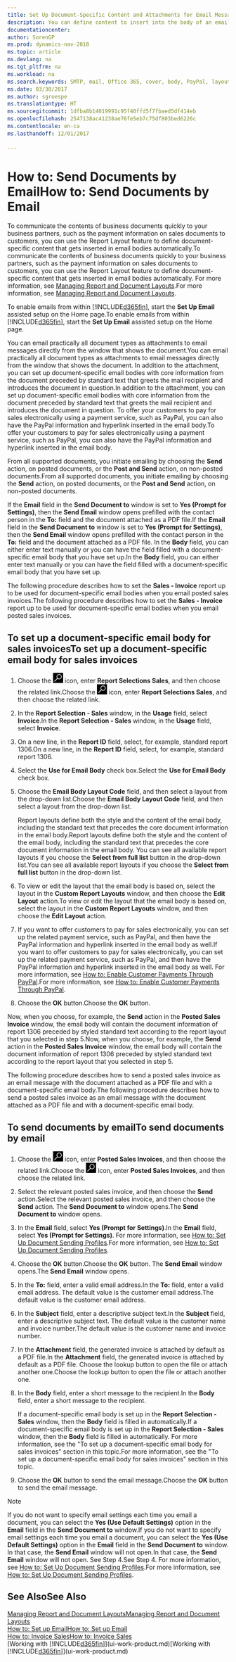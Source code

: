 ```yaml
---
title: Set Up Document-Specific Content and Attachments for Email Messages
description: You can define content to insert into the body of an email message, for example, a PayPal link. You can also attach documents to email messages.
documentationcenter: 
author: SorenGP
ms.prod: dynamics-nav-2018
ms.topic: article
ms.devlang: na
ms.tgt_pltfrm: na
ms.workload: na
ms.search.keywords: SMTP, mail, Office 365, cover, body, PayPal, layout
ms.date: 03/30/2017
ms.author: sgroespe
ms.translationtype: HT
ms.sourcegitcommit: 1dfba8b14019991c95f40ffd5f7fbaed5df414eb
ms.openlocfilehash: 2547138ac41238ae76fe5eb7c75df803bed6226c
ms.contentlocale: en-ca
ms.lasthandoff: 12/01/2017

---
```

# <a name="how-to-send-documents-by-email"></a><span data-ttu-id="e80cd-104">How to: Send Documents by Email</span><span class="sxs-lookup"><span data-stu-id="e80cd-104">How to: Send Documents by Email</span></span>
<span data-ttu-id="e80cd-105">To communicate the contents of business documents quickly to your business partners, such as the payment information on sales documents to customers, you can use the Report Layout feature to define document-specific content that gets inserted in email bodies automatically.</span><span class="sxs-lookup"><span data-stu-id="e80cd-105">To communicate the contents of business documents quickly to your business partners, such as the payment information on sales documents to customers, you can use the Report Layout feature to define document-specific content that gets inserted in email bodies automatically.</span></span> <span data-ttu-id="e80cd-106">For more information, see [Managing Report and Document Layouts](ui-manage-report-layouts.md).</span><span class="sxs-lookup"><span data-stu-id="e80cd-106">For more information, see [Managing Report and Document Layouts](ui-manage-report-layouts.md).</span></span>

<span data-ttu-id="e80cd-107">To enable emails from within [!INCLUDE[d365fin](includes/d365fin_md.md)], start the **Set Up Email** assisted setup on the Home page.</span><span class="sxs-lookup"><span data-stu-id="e80cd-107">To enable emails from within [!INCLUDE[d365fin](includes/d365fin_md.md)], start the **Set Up Email** assisted setup on the Home page.</span></span>

<span data-ttu-id="e80cd-108">You can email practically all document types as attachments to email messages directly from the window that shows the document.</span><span class="sxs-lookup"><span data-stu-id="e80cd-108">You can email practically all document types as attachments to email messages directly from the window that shows the document.</span></span> <span data-ttu-id="e80cd-109">In addition to the attachment, you can set up document-specific email bodies with core information from the document preceded by standard text that greets the mail recipient and introduces the document in question.</span><span class="sxs-lookup"><span data-stu-id="e80cd-109">In addition to the attachment, you can set up document-specific email bodies with core information from the document preceded by standard text that greets the mail recipient and introduces the document in question.</span></span> <span data-ttu-id="e80cd-110">To offer your customers to pay for sales electronically using a payment service, such as PayPal, you can also have the PayPal information and hyperlink inserted in the email body.</span><span class="sxs-lookup"><span data-stu-id="e80cd-110">To offer your customers to pay for sales electronically using a payment service, such as PayPal, you can also have the PayPal information and hyperlink inserted in the email body.</span></span>

<span data-ttu-id="e80cd-111">From all supported documents, you initiate emailing by choosing the **Send** action, on posted documents, or the **Post and Send** action, on non-posted documents.</span><span class="sxs-lookup"><span data-stu-id="e80cd-111">From all supported documents, you initiate emailing by choosing the **Send** action, on posted documents, or the **Post and Send** action, on non-posted documents.</span></span>

<span data-ttu-id="e80cd-112">If the **Email** field in the **Send Document to** window is set to **Yes (Prompt for Settings)**, then the **Send Email** window opens prefilled with the contact person in the **To:** field and the document attached as a PDF file.</span><span class="sxs-lookup"><span data-stu-id="e80cd-112">If the **Email** field in the **Send Document to** window is set to **Yes (Prompt for Settings)**, then the **Send Email** window opens prefilled with the contact person in the **To:** field and the document attached as a PDF file.</span></span> <span data-ttu-id="e80cd-113">In the **Body** field, you can either enter text manually or you can have the field filled with a document-specific email body that you have set up.</span><span class="sxs-lookup"><span data-stu-id="e80cd-113">In the **Body** field, you can either enter text manually or you can have the field filled with a document-specific email body that you have set up.</span></span>

<span data-ttu-id="e80cd-114">The following procedure describes how to set the **Sales - Invoice** report up to be used for document-specific email bodies when you email posted sales invoices.</span><span class="sxs-lookup"><span data-stu-id="e80cd-114">The following procedure describes how to set the **Sales - Invoice** report up to be used for document-specific email bodies when you email posted sales invoices.</span></span>

## <a name="to-set-up-a-document-specific-email-body-for-sales-invoices"></a><span data-ttu-id="e80cd-115">To set up a document-specific email body for sales invoices</span><span class="sxs-lookup"><span data-stu-id="e80cd-115">To set up a document-specific email body for sales invoices</span></span>
1. <span data-ttu-id="e80cd-116">Choose the ![Search for Page or Report](media/ui-search/search_small.png "Search for Page or Report icon") icon, enter **Report Selections Sales**, and then choose the related link.</span><span class="sxs-lookup"><span data-stu-id="e80cd-116">Choose the ![Search for Page or Report](media/ui-search/search_small.png "Search for Page or Report icon") icon, enter **Report Selections Sales**, and then choose the related link.</span></span>
2. <span data-ttu-id="e80cd-117">In the **Report Selection - Sales** window, in the **Usage** field, select **Invoice**.</span><span class="sxs-lookup"><span data-stu-id="e80cd-117">In the **Report Selection - Sales** window, in the **Usage** field, select **Invoice**.</span></span>
3. <span data-ttu-id="e80cd-118">On a new line, in the **Report ID** field, select, for example, standard report 1306.</span><span class="sxs-lookup"><span data-stu-id="e80cd-118">On a new line, in the **Report ID** field, select, for example, standard report 1306.</span></span>
4. <span data-ttu-id="e80cd-119">Select the **Use for Email Body** check box.</span><span class="sxs-lookup"><span data-stu-id="e80cd-119">Select the **Use for Email Body** check box.</span></span>
5. <span data-ttu-id="e80cd-120">Choose the **Email Body Layout Code** field, and then select a layout from the drop-down list.</span><span class="sxs-lookup"><span data-stu-id="e80cd-120">Choose the **Email Body Layout Code** field, and then select a layout from the drop-down list.</span></span>

    <span data-ttu-id="e80cd-121">Report layouts define both the style and the content of the email body, including the standard text that precedes the core document information in the email body.</span><span class="sxs-lookup"><span data-stu-id="e80cd-121">Report layouts define both the style and the content of the email body, including the standard text that precedes the core document information in the email body.</span></span> <span data-ttu-id="e80cd-122">You can see all available report layouts if you choose the **Select from full list** button in the drop-down list.</span><span class="sxs-lookup"><span data-stu-id="e80cd-122">You can see all available report layouts if you choose the **Select from full list** button in the drop-down list.</span></span>
6. <span data-ttu-id="e80cd-123">To view or edit the layout that the email body is based on, select the layout in the **Custom Report Layouts** window, and then choose the **Edit Layout** action.</span><span class="sxs-lookup"><span data-stu-id="e80cd-123">To view or edit the layout that the email body is based on, select the layout in the **Custom Report Layouts** window, and then choose the **Edit Layout** action.</span></span>
7. <span data-ttu-id="e80cd-124">If you want to offer customers to pay for sales electronically, you can set up the related payment service, such as PayPal, and then have the PayPal information and hyperlink inserted in the email body as well.</span><span class="sxs-lookup"><span data-stu-id="e80cd-124">If you want to offer customers to pay for sales electronically, you can set up the related payment service, such as PayPal, and then have the PayPal information and hyperlink inserted in the email body as well.</span></span> <span data-ttu-id="e80cd-125">For more information, see [How to: Enable Customer Payments Through PayPal](sales-how-enable-payment-service-extensions.md).</span><span class="sxs-lookup"><span data-stu-id="e80cd-125">For more information, see [How to: Enable Customer Payments Through PayPal](sales-how-enable-payment-service-extensions.md).</span></span>
8. <span data-ttu-id="e80cd-126">Choose the **OK** button.</span><span class="sxs-lookup"><span data-stu-id="e80cd-126">Choose the **OK** button.</span></span>

<span data-ttu-id="e80cd-127">Now, when you choose, for example, the **Send** action in the **Posted Sales Invoice** window, the email body will contain the document information of report 1306 preceded by styled standard text according to the report layout that you selected in step 5.</span><span class="sxs-lookup"><span data-stu-id="e80cd-127">Now, when you choose, for example, the **Send** action in the **Posted Sales Invoice** window, the email body will contain the document information of report 1306 preceded by styled standard text according to the report layout that you selected in step 5.</span></span>

<span data-ttu-id="e80cd-128">The following procedure describes how to send a posted sales invoice as an email message with the document attached as a PDF file and with a document-specific email body.</span><span class="sxs-lookup"><span data-stu-id="e80cd-128">The following procedure describes how to send a posted sales invoice as an email message with the document attached as a PDF file and with a document-specific email body.</span></span>

## <a name="to-send-documents-by-email"></a><span data-ttu-id="e80cd-129">To send documents by email</span><span class="sxs-lookup"><span data-stu-id="e80cd-129">To send documents by email</span></span>
1. <span data-ttu-id="e80cd-130">Choose the ![Search for Page or Report](media/ui-search/search_small.png "Search for Page or Report icon") icon, enter **Posted Sales Invoices**, and then choose the related link.</span><span class="sxs-lookup"><span data-stu-id="e80cd-130">Choose the ![Search for Page or Report](media/ui-search/search_small.png "Search for Page or Report icon") icon, enter **Posted Sales Invoices**, and then choose the related link.</span></span>
2. <span data-ttu-id="e80cd-131">Select the relevant posted sales invoice, and then choose the **Send** action.</span><span class="sxs-lookup"><span data-stu-id="e80cd-131">Select the relevant posted sales invoice, and then choose the **Send** action.</span></span> <span data-ttu-id="e80cd-132">The **Send Document to** window opens.</span><span class="sxs-lookup"><span data-stu-id="e80cd-132">The **Send Document to** window opens.</span></span>
3. <span data-ttu-id="e80cd-133">In the **Email** field, select **Yes (Prompt for Settings)**.</span><span class="sxs-lookup"><span data-stu-id="e80cd-133">In the **Email** field, select **Yes (Prompt for Settings)**.</span></span> <span data-ttu-id="e80cd-134">For more information, see [How to: Set Up Document Sending Profiles](sales-how-setup-document-send-profiles.md).</span><span class="sxs-lookup"><span data-stu-id="e80cd-134">For more information, see [How to: Set Up Document Sending Profiles](sales-how-setup-document-send-profiles.md).</span></span>
4. <span data-ttu-id="e80cd-135">Choose the **OK** button.</span><span class="sxs-lookup"><span data-stu-id="e80cd-135">Choose the **OK** button.</span></span> <span data-ttu-id="e80cd-136">The **Send Email** window opens.</span><span class="sxs-lookup"><span data-stu-id="e80cd-136">The **Send Email** window opens.</span></span>
5. <span data-ttu-id="e80cd-137">In the **To:** field, enter a valid email address.</span><span class="sxs-lookup"><span data-stu-id="e80cd-137">In the **To:** field, enter a valid email address.</span></span> <span data-ttu-id="e80cd-138">The default value is the customer email address.</span><span class="sxs-lookup"><span data-stu-id="e80cd-138">The default value is the customer email address.</span></span>
6. <span data-ttu-id="e80cd-139">In the **Subject** field, enter a descriptive subject text.</span><span class="sxs-lookup"><span data-stu-id="e80cd-139">In the **Subject** field, enter a descriptive subject text.</span></span> <span data-ttu-id="e80cd-140">The default value is the customer name and invoice number.</span><span class="sxs-lookup"><span data-stu-id="e80cd-140">The default value is the customer name and invoice number.</span></span>
7. <span data-ttu-id="e80cd-141">In the **Attachment** field, the generated invoice is attached by default as a PDF file.</span><span class="sxs-lookup"><span data-stu-id="e80cd-141">In the **Attachment** field, the generated invoice is attached by default as a PDF file.</span></span> <span data-ttu-id="e80cd-142">Choose the lookup button to open the file or attach another one.</span><span class="sxs-lookup"><span data-stu-id="e80cd-142">Choose the lookup button to open the file or attach another one.</span></span>
8. <span data-ttu-id="e80cd-143">In the **Body** field, enter a short message to the recipient.</span><span class="sxs-lookup"><span data-stu-id="e80cd-143">In the **Body** field, enter a short message to the recipient.</span></span>

    <span data-ttu-id="e80cd-144">If a document-specific email body is set up in the **Report Selection - Sales** window, then the **Body** field is filled in automatically.</span><span class="sxs-lookup"><span data-stu-id="e80cd-144">If a document-specific email body is set up in the **Report Selection - Sales** window, then the **Body** field is filled in automatically.</span></span> <span data-ttu-id="e80cd-145">For more information, see the "To set up a document-specific email body for sales invoices" section in this topic.</span><span class="sxs-lookup"><span data-stu-id="e80cd-145">For more information, see the "To set up a document-specific email body for sales invoices" section in this topic.</span></span>
9. <span data-ttu-id="e80cd-146">Choose the **OK** button to send the email message.</span><span class="sxs-lookup"><span data-stu-id="e80cd-146">Choose the **OK** button to send the email message.</span></span>

> [!NOTE]  
>   <span data-ttu-id="e80cd-147">If you do not want to specify email settings each time you email a document, you can select the **Yes (Use Default Settings)** option in the **Email** field in the **Send Document to** window.</span><span class="sxs-lookup"><span data-stu-id="e80cd-147">If you do not want to specify email settings each time you email a document, you can select the **Yes (Use Default Settings)** option in the **Email** field in the **Send Document to** window.</span></span> <span data-ttu-id="e80cd-148">In that case, the **Send Email** window will not open.</span><span class="sxs-lookup"><span data-stu-id="e80cd-148">In that case, the **Send Email** window will not open.</span></span> <span data-ttu-id="e80cd-149">See Step 4.</span><span class="sxs-lookup"><span data-stu-id="e80cd-149">See Step 4.</span></span> <span data-ttu-id="e80cd-150">For more information, see [How to: Set Up Document Sending Profiles](sales-how-setup-document-send-profiles.md).</span><span class="sxs-lookup"><span data-stu-id="e80cd-150">For more information, see [How to: Set Up Document Sending Profiles](sales-how-setup-document-send-profiles.md).</span></span>

## <a name="see-also"></a><span data-ttu-id="e80cd-151">See Also</span><span class="sxs-lookup"><span data-stu-id="e80cd-151">See Also</span></span>
[<span data-ttu-id="e80cd-152">Managing Report and Document Layouts</span><span class="sxs-lookup"><span data-stu-id="e80cd-152">Managing Report and Document Layouts</span></span>](ui-manage-report-layouts.md)  
[<span data-ttu-id="e80cd-153">How to: Set up Email</span><span class="sxs-lookup"><span data-stu-id="e80cd-153">How to: Set up Email</span></span>](madeira-how-setup-email.md)  
[<span data-ttu-id="e80cd-154">How to: Invoice Sales</span><span class="sxs-lookup"><span data-stu-id="e80cd-154">How to: Invoice Sales</span></span>](sales-how-invoice-sales.md)  
<span data-ttu-id="e80cd-155">[Working with [!INCLUDE[d365fin](includes/d365fin_md.md)]](ui-work-product.md)</span><span class="sxs-lookup"><span data-stu-id="e80cd-155">[Working with [!INCLUDE[d365fin](includes/d365fin_md.md)]](ui-work-product.md)</span></span>

